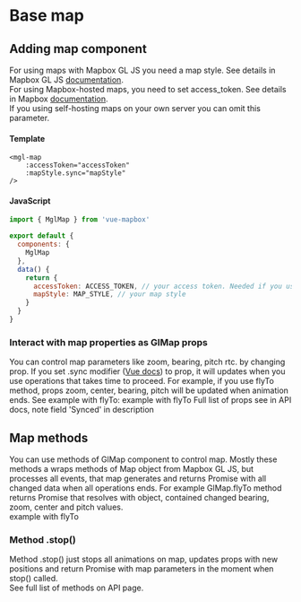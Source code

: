 # Base map
## Adding map component

For using maps with Mapbox GL JS you need a map style. See details in Mapbox GL JS [documentation](https://mapbox.com/mapbox-gl-js/style-spec).  
For using Mapbox-hosted maps, you need to set access_token. See details in Mapbox [documentation](https://mapbox.com/help/define-access-token/).  
If you using self-hosting maps on your own server you can omit this parameter.  

#### Template
```vue
<mgl-map
    :accessToken="accessToken"
    :mapStyle.sync="mapStyle"
/>
```

#### JavaScript
```javascript
import { MglMap } from 'vue-mapbox'

export default {
  components: {
    MglMap
  },
  data() {
    return {
      accessToken: ACCESS_TOKEN, // your access token. Needed if you using Mapbox maps
      mapStyle: MAP_STYLE, // your map style
    }
  }
}
```

### Interact with map properties as GlMap props
You can control map parameters like zoom, bearing, pitch rtc. by changing prop. 
If you set .sync modifier ([Vue docs](https://vuejs.org/v2/guide/components.html#sync-Modifier)) to prop, it will updates when you use operations that takes time to proceed. For example, if you use flyTo method, props zoom, center, bearing, pitch will be updated when animation ends.
See example with flyTo:
example with flyTo
Full list of props see in API docs, note field 'Synced' in description

## Map methods
You can use methods of GlMap component to control map.
Mostly these methods a wraps methods of Map object from Mapbox GL JS, but processes all events, that map generates and returns Promise with all changed data when all operations ends.
For example GlMap.flyTo method returns Promise that resolves with object, contained changed bearing, zoom, center and pitch values.  
example with flyTo
   
### Method .stop()
   
Method .stop() just stops all animations on map, updates props with new positions and return Promise with map parameters in the moment when stop() called.  
See full list of methods on API page.
